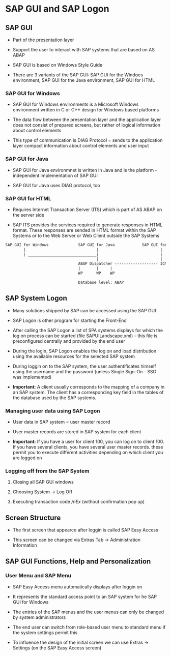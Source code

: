# SAP GUI and SAP Logon

## SAP GUI

- Part of the presentation layer

- Support the user to interact with SAP systems that are based on AS ABAP

- SAP GUI is based on Windows Style Guide

- There are 3 variants of the SAP GUI: SAP GUI for the Windoes environment, SAP GUI for the Java environment, SAP GUI for HTML

### SAP GUI for Windows

- SAP GUI for Windows environments is a Microsoft Windows environment written in C or C++ design for Windows based platforms

- The data flow between the presentation layer and the application layer does not consist of prepared screens, but rather of logical information about control elements

- This type of communication is DIAG Protocol = sends to the application layer compact information about control elements and user input

### SAP GUI for Java

- SAP GUI for Java environmnet is written in Java and is the platform - independent implementation of SAP GUI

- SAP GUI for Java uses DIAG protocol, too

### SAP GUI for HTML

- Requires Internet Transaction Server (ITS) which is part of AS ABAP on the server side

- SAP ITS provides the services required to generate responses in HTML format. These responses are sended in HTML format within the SAP Systems or to the Web Server or Web Client outside the SAP Systems

```txt
SAP GUI for Windows             SAP GUI for Java            SAP GUI for HTML
        |                               |                           |
        | ______________________________|                           |
                                        |                           |
                                ABAP Dispatcher ------------------- ICM
                                |       |     |
                                WP      WP    WP

                                Database level: ABAP
```

## SAP System Logon

- Many solutions shipped by SAP can be accessed using the SAP GUI

- SAP Logon is other program for starting the Front-End

- After calling the SAP Logon a list of SPA systems displays for which the log on process can be started (file SAPUILandscape.xml) - this file is preconfigured centrally and provided by the end user

- During the login, SAP Logon enables the log on and load distribution using the available resources for the selected SAP system

- During loggin on to the SAP system, the user authentificates himself using the username and the password (unless Single Sign-On - SSO was implemented)

- **Important:** A client usually corresponds to the mapping of a company in an SAP system. The client has a corresponding key field in the tables of the database used by the SAP systems.

### Managing user data using SAP Logon

- User data in SAP system = user master record

- User master records are stored in SAP system for each client

- **Important:** If you have a user for client 100, you can log on to client 100. If you have several clients, you have several user master records. these permit you to execute different activities depending on which client you are logged on

### Logging off from the SAP System

1. Closing all SAP GUI windows

2. Choosing System -> Log Off

3. Executing transaction code */nEx* (without confirmation pop up)

## Screen Structure

- The first screen that appearce after loggin is called SAP Easy Access

- This screen can be changed via Extras Tab -> Administration Information

## SAP GUI Functions, Help and Personalization

### User Menu and SAP Menu

- SAP Easy Access menu automatically displays after loggin on

- It represents the standard access point to an SAP system for he SAP GUI for Windows

- The entries of the SAP menus and the user menus can only be changed by system administrators

- The end user can switch from role-based user menu to standard menu if the system settings permit this

- To influence the design of the initial screen we can use Extras -> Settings (on the SAP Easy Access screen)
